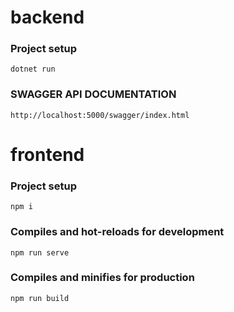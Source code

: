 # backend

### Project setup
```
dotnet run
```

### SWAGGER API DOCUMENTATION
```
http://localhost:5000/swagger/index.html
```

# frontend

### Project setup
```
npm i
```
### Compiles and hot-reloads for development
```
npm run serve
```

### Compiles and minifies for production
```
npm run build
```

